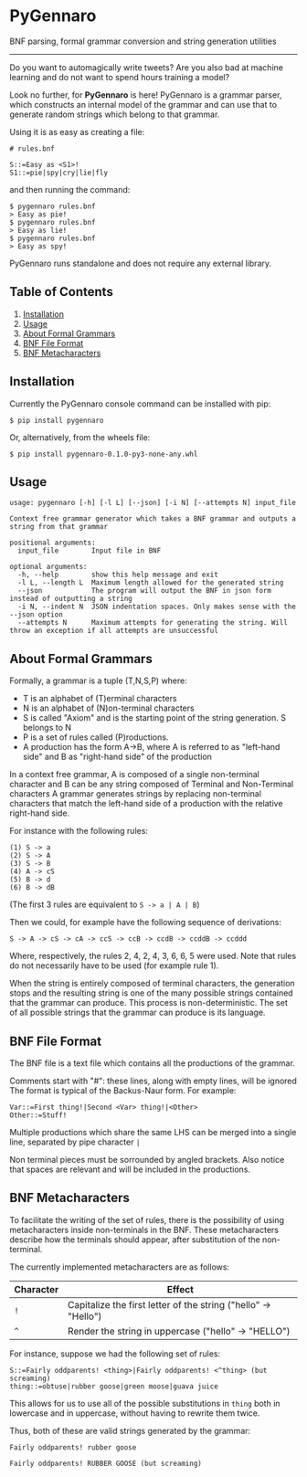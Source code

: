 PyGennaro
==========

BNF parsing, formal grammar conversion and string generation utilities

------------------------------------------------------------------------

Do you want to automagically write tweets? Are you also bad at machine learning and do not want to spend hours training a model?

Look no further, for **PyGennaro** is here! PyGennaro is a grammar parser, which constructs an internal model of the grammar and can use that to generate random strings which belong to that grammar.

Using it is as easy as creating a file:

```
# rules.bnf

S::=Easy as <S1>!
S1::=pie|spy|cry|lie|fly
```

and then running the command:

```
$ pygennaro rules.bnf
> Easy as pie!
$ pygennaro rules.bnf
> Easy as lie!
$ pygennaro rules.bnf
> Easy as spy!
```

PyGennaro runs standalone and does not require any external library.

Table of Contents
-----------------
1. [Installation](#installation)
2. [Usage](#usage)
3. [About Formal Grammars](#about-formal-grammars)
4. [BNF File Format](#bnf-file-format)
5. [BNF Metacharacters](#bnf-metacharacters)

Installation
------------

Currently the PyGennaro console command can be installed with pip:

```
$ pip install pygennaro
```

Or, alternatively, from the wheels file:

```
$ pip install pygennaro-0.1.0-py3-none-any.whl
```


Usage
-----

```
usage: pygennaro [-h] [-l L] [--json] [-i N] [--attempts N] input_file

Context free grammar generator which takes a BNF grammar and outputs a string from that grammar

positional arguments:
  input_file        Input file in BNF

optional arguments:
  -h, --help        show this help message and exit
  -l L, --length L  Maximum length allowed for the generated string
  --json            The program will output the BNF in json form instead of outputting a string
  -i N, --indent N  JSON indentation spaces. Only makes sense with the --json option
  --attempts N      Maximum attempts for generating the string. Will throw an exception if all attempts are unsuccessful
```

About Formal Grammars
---------------------

Formally, a grammar is a tuple (T,N,S,P) where:

- T is an alphabet of (T)erminal characters
- N is an alphabet of (N)on-terminal characters
- S is called "Axiom" and is the starting point of the string generation. S belongs to N
- P is a set of rules called (P)roductions.
- A production has the form A->B, where A is referred to as "left-hand side" and B as "right-hand side" of the production

In a context free grammar, A is composed of a single non-terminal character and B can be any string composed of Terminal and Non-Terminal characters
A grammar generates strings by replacing non-terminal characters that match the left-hand side of a production with the relative right-hand side.

For instance with the following rules:

```
(1) S -> a
(2) S -> A
(3) S -> B
(4) A -> cS
(5) B -> d
(6) B -> dB
```

(The first 3 rules are equivalent to `S -> a | A | B`)

Then we could, for example have the following sequence of derivations:

```
S -> A -> cS -> cA -> ccS -> ccB -> ccdB -> ccddB -> ccddd
```

Where, respectively, the rules 2, 4, 2, 4, 3, 6, 6, 5 were used. Note that rules do not necessarily have to be used (for example rule 1).

When the string is entirely composed of terminal characters, the generation stops and the resulting string is one of the many possible strings contained that the grammar can produce. This process is non-deterministic. The set of all possible strings that the grammar can produce is its language.

BNF File Format
---------------

The BNF file is a text file which contains all the productions of the grammar.

Comments start with "#": these lines, along with empty lines, will be ignored
The format is typical of the Backus-Naur form. For example:

```
Var::=First thing!|Second <Var> thing!|<Other>
Other::=Stuff!
```

Multiple productions which share the same LHS can be merged into a single line, separated by pipe character `|`

Non terminal pieces must be sorrounded by angled brackets. Also notice that spaces are relevant and will be included in the productions.

BNF Metacharacters
------------------

To facilitate the writing of the set of rules, there is the possibility of using metacharacters inside non-terminals in the BNF.
These metacharacters describe how the terminals should appear, after substitution of the non-terminal.

The currently implemented metacharacters are as follows:

| Character | Effect |
| --------- | ------ |
| `!`       | Capitalize the first letter of the string ("hello" -> "Hello") |
| `^`       | Render the string in uppercase ("hello" -> "HELLO") |

For instance, suppose we had the following set of rules:

```
S::=Fairly oddparents! <thing>|Fairly oddparents! <^thing> (but screaming)
thing::=obtuse|rubber goose|green moose|guava juice
```

This allows for us to use all of the possible substitutions in `thing` both in lowercase and in uppercase, without having to rewrite them twice.

Thus, both of these are valid strings generated by the grammar:

```
Fairly oddparents! rubber goose

Fairly oddparents! RUBBER GOOSE (but screaming)
```
